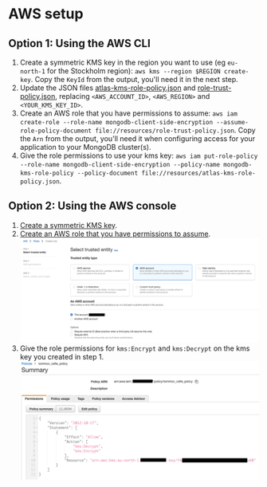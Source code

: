 # AWS setup

## Option 1: Using the AWS CLI

1. Create a symmetric KMS key in the region you want to use (eg `eu-north-1` for the Stockholm region): `aws kms --region $REGION create-key`. Copy the `KeyId` from the output, you'll need it in the next step. 
2. Update the JSON files [atlas-kms-role-policy.json](atlas-kms-role-policy.json) and [role-trust-policy.json](role-trust-policy.json), replacing `<AWS_ACCOUNT_ID>`, `<AWS_REGION>` and `<YOUR_KMS_KEY_ID>`.
3. Create an AWS role that you have permissions to assume: `aws iam create-role --role-name mongodb-client-side-encryption --assume-role-policy-document file://resources/role-trust-policy.json`. Copy the `Arn` from the output, you'll need it when configuring access for your application to your MongoDB cluster(s).
4. Give the role permissions to use your kms key: `aws iam put-role-policy --role-name mongodb-client-side-encryption --policy-name mongodb-kms-role-policy --policy-document file://resources/atlas-kms-role-policy.json`.


## Option 2: Using the AWS console

1. [Create a symmetric KMS key](https://docs.aws.amazon.com/kms/latest/developerguide/create-keys.html#create-symmetric-cmk).
2. [Create an AWS role that you have permissions to assume](https://docs.aws.amazon.com/IAM/latest/UserGuide/id_roles_create_for-user.html).
![image](./resources/create_role.png)
3. Give the role permissions for `kms:Encrypt` and `kms:Decrypt` on the kms key you created in step 1.
![image](./resources/create_policy.png)
